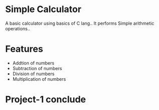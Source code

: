 # Simple Calculator

A basic calculator using basics of C lang..
It performs Simple arithmetic operations..

# Features 
- Addtion of numbers
- Subtraction of numbers
- Division of numbers
- Multiplication of numbers


# Project-1 conclude
